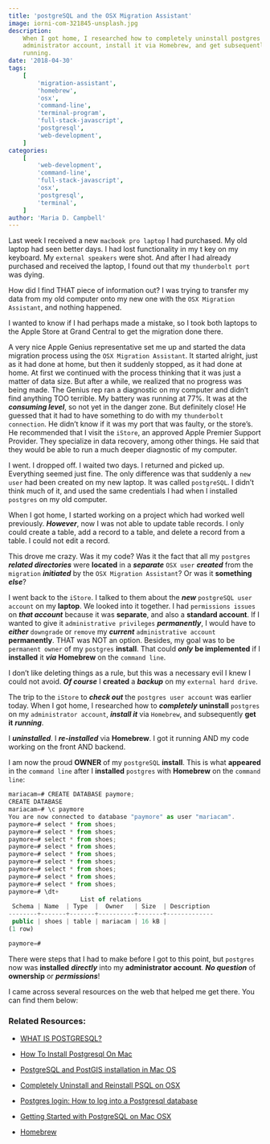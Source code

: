 ```yaml
---
title: 'postgreSQL and the OSX Migration Assistant'
image: iorni-com-321845-unsplash.jpg
description:
    When I got home, I researched how to completely uninstall postgres on my
    administrator account, install it via Homebrew, and get subsequently get it
    running.
date: '2018-04-30'
tags:
    [
        'migration-assistant',
        'homebrew',
        'osx',
        'command-line',
        'terminal-program',
        'full-stack-javascript',
        'postgresql',
        'web-development',
    ]
categories:
    [
        'web-development',
        'command-line',
        'full-stack-javascript',
        'osx',
        'postgresql',
        'terminal',
    ]
author: 'Maria D. Campbell'
---
```


Last week I received a new `macbook pro laptop` I had purchased. My old laptop
had seen better days. I had lost functionality in my t key on my keyboard. My
`external speakers` were shot. And after I had already purchased and received
the laptop, I found out that my `thunderbolt port` was dying.

How did I find THAT piece of information out? I was trying to transfer my data
from my old computer onto my new one with the `OSX Migration Assistant`, and
nothing happened.

I wanted to know if I had perhaps made a mistake, so I took both laptops to the
Apple Store at Grand Central to get the migration done there.

A very nice Apple Genius representative set me up and started the data migration
process using the `OSX Migration Assistant`. It started alright, just as it had
done at home, but then it suddenly stopped, as it had done at home. At first we
continued with the process thinking that it was just a matter of data size. But
after a while, we realized that no progress was being made. The Genius rep ran a
diagnostic on my computer and didn’t find anything TOO terrible. My battery was
running at 77%. It was at the **_consuming level_**, so not yet in the danger
zone. But definitely close! He guessed that it had to have something to do with
my `thunderbolt connection`. He didn’t know if it was my port that was faulty,
or the store’s. He recommended that I visit the `iStore`, an approved Apple
Premier Support Provider. They specialize in data recovery, among other things.
He said that they would be able to run a much deeper diagnostic of my computer.

I went. I dropped off. I waited two days. I returned and picked up. Everything
seemed just fine. The only difference was that suddenly a `new user` had been
created on my new laptop. It was called `postgreSQL`. I didn’t think much of it,
and used the same credentials I had when I installed `postgres` on my old
computer.

When I got home, I started working on a project which had worked well
previously. **_However_**, now I was not able to update table records. I only
could create a table, add a record to a table, and delete a record from a table.
I could not edit a record.

This drove me crazy. Was it my code? Was it the fact that all my `postgres`
**_related directories_** were **located** in a **_separate_** `OSX user`
**_created_** from the `migration` **_initiated_** by the
`OSX Migration Assistant`? Or was it **something** **_else_**?

I went back to the `iStore`. I talked to them about the **_new_**
`postgreSQL user account` on my **laptop**. We looked into it together. I had
`permissions issues` on **_that account_** because it was **separate**, and also
a **standard account**. If I wanted to give it `administrative privileges`
**_permanently_**, I would have to **_either_** `downgrade` or `remove` my
**_current_** `administrative account` **permanently**. THAT was NOT an option.
Besides, my goal was to be `permanent owner` of my `postgres` **install**. That
could **_only_** **be implemented** if I **installed** it **_via_** **Homebrew**
on the `command line`.

I don’t like deleting things as a rule, but this was a necessary evil I knew I
could not avoid. **_Of course_** I **created** a **_backup_** on my
`external hard drive`.

The trip to the `iStore` to **_check out_** the `postgres user account` was
earlier today. When I got home, I researched how to **_completely_**
**uninstall** `postgres` on my `administrator account`, **_install it_** via
`Homebrew`, and subsequently **get it** **_running_**.

I **_uninstalled_**. I **_re-installed_** via **Homebrew**. I got it running AND
my code working on the front AND backend.

I am now the proud **OWNER** of my `postgreSQL` **install**. This is what
**appeared** in the `command line` after I **installed** `postgres` with
**Homebrew** on the `command line`:

```js
mariacam=# CREATE DATABASE paymore;
CREATE DATABASE
mariacam=# \c paymore
You are now connected to database "paymore" as user "mariacam".
paymore=# select * from shoes;
paymore=# select * from shoes;
paymore=# select * from shoes;
paymore=# select * from shoes;
paymore=# select * from shoes;
paymore=# select * from shoes;
paymore=# select * from shoes;
paymore=# select * from shoes;
paymore=# select * from shoes;
paymore=# \dt+
                    List of relations
 Schema | Name  | Type  |  Owner   | Size  | Description
--------+-------+-------+----------+-------+-------------
 public | shoes | table | mariacam | 16 kB |
(1 row)

paymore=#
```

There were steps that I had to make before I got to this point, but `postgres`
now was **installed** **_directly_** into my **administrator account**. **_No
question_** of **ownership** or **_permissions_**!

I came across several resources on the web that helped me get there. You can
find them below:

### Related Resources:

-   [WHAT IS POSTGRESQL?](https://www.postgresql.org/about/)

-   [How To Install Postgresql On Mac](http://www.binarywebpark.com/install-postgresql-mac/)

-   [PostgreSQL and PostGIS installation in Mac OS](https://medium.com/@Umesh_Kafle/postgresql-and-postgis-installation-in-mac-os-87fa98a6814d)

-   [Completely Uninstall and Reinstall PSQL on OSX ](https://medium.com/@bitadj/completely-uninstall-and-reinstall-psql-on-osx-551390904b86)

-   [Postgres login: How to log into a Postgresql database](https://alvinalexander.com/blog/post/postgresql/log-in-postgresql-database)

-   [Getting Started with PostgreSQL on Mac OSX](https://www.codementor.io/engineerapart/getting-started-with-postgresql-on-mac-osx-are8jcopb)

-   [Homebrew](https://brew.sh/)
